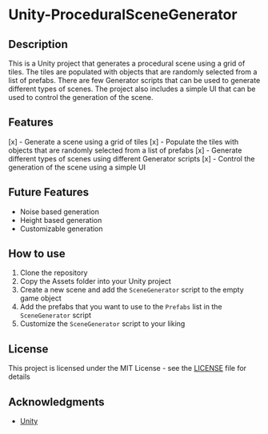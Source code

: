 # Unity-ProceduralSceneGenerator

## Description

This is a Unity project that generates a procedural scene using a grid of tiles. The tiles are populated with objects that are randomly selected from a list of prefabs. There are few Generator scripts that can be used to generate different types of scenes. The project also includes a simple UI that can be used to control the generation of the scene.

## Features

[x] - Generate a scene using a grid of tiles
[x] - Populate the tiles with objects that are randomly selected from a list of prefabs
[x] - Generate different types of scenes using different Generator scripts
[x] - Control the generation of the scene using a simple UI

## Future Features

- Noise based generation
- Height based generation
- Customizable generation

## How to use

1. Clone the repository
2. Copy the Assets folder into your Unity project
3. Create a new scene and add the `SceneGenerator` script to the empty game object
4. Add the prefabs that you want to use to the `Prefabs` list in the `SceneGenerator` script
5. Customize the `SceneGenerator` script to your liking

## License

This project is licensed under the MIT License - see the [LICENSE](LICENSE) file for details

## Acknowledgments

- [Unity](https://unity.com/)
